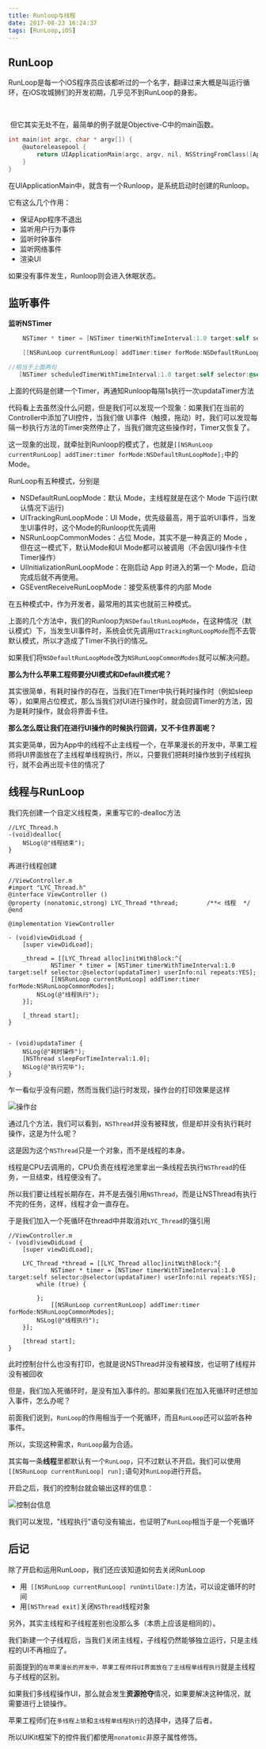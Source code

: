 ```yaml
---
title: Runloop与线程
date: 2017-08-23 16:24:37
tags: [RunLoop,iOS] 
---
```


## RunLoop

​	RunLoop是每一个iOS程序员应该都听过的一个名字，翻译过来大概是叫运行循环，在iOS攻城狮们的开发初期，几乎见不到RunLoop的身影。

​		<!-- more -->

​	但它其实无处不在，最简单的例子就是Objective-C中的main函数。

```objective-c
int main(int argc, char * argv[]) {
    @autoreleasepool {
        return UIApplicationMain(argc, argv, nil, NSStringFromClass([AppDelegate class]));
    }
}
```

在UIApplicationMain中，就含有一个Runloop，是系统启动时创建的Runloop。

它有这么几个作用：

* 保证App程序不退出
* 监听用户行为事件
* 监听时钟事件
* 监听网络事件
* 渲染UI

如果没有事件发生，Runloop则会进入休眠状态。

## 监听事件

**监听NSTimer**

```objective-c
    NSTimer * timer = [NSTimer timerWithTimeInterval:1.0 target:self selector:@selector(updataTimer) userInfo:nil repeats:YES];

    [[NSRunLoop currentRunLoop] addTimer:timer forMode:NSDefaultRunLoopMode];

//相当于上面两句
   [NSTimer scheduledTimerWithTimeInterval:1.0 target:self selector:@selector(updataTimer) userInfo:nil repeats:YES];
```

上面的代码是创建一个Timer，再通知Runloop每隔1s执行一次updataTimer方法

代码看上去虽然没什么问题，但是我们可以发现一个现象：如果我们在当前的Controller中添加了UI控件，当我们做 UI事件（触摸，拖动）时，我们可以发现每隔一秒执行方法的Timer突然停止了，当我们做完这些操作时，Timer又恢复了。

这一现象的出现，就牵扯到Runloop的模式了，也就是`[[NSRunLoop currentRunLoop] addTimer:timer forMode:NSDefaultRunLoopMode];`中的Mode。



RunLoop有五种模式，分别是

* NSDefaultRunLoopMode：默认 Mode，主线程就是在这个 Mode 下运行(默认情况下运行)
* UITrackingRunLoopMode：UI Mode，优先级最高，用于监听UI事件，当发生UI事件时，这个Mode的Runloop优先调用
* NSRunLoopCommonModes：占位 Mode，其实不是一种真正的 Mode ，但在这一模式下，默认Mode和UI Mode都可以被调用（不会因UI操作卡住Timer操作）
* UIInitializationRunLoopMode：在刚启动 App 时进入的第一个 Mode，启动完成后就不再使用。
* GSEventReceiveRunLoopMode：接受系统事件的内部 Mode

在五种模式中，作为开发者，最常用的其实也就前三种模式。

上面的几个方法中，我们的Runloop为`NSDefaultRunLoopMode`，在这种情况（默认模式）下，当发生UI事件时，系统会优先调用`UITrackingRunLoopMode`而不去管默认模式，所以才造成了Timer不执行的情况。

如果我们将`NSDefaultRunLoopMode`改为`NSRunLoopCommonModes`就可以解决问题。

**那么为什么苹果工程师要分UI模式和Default模式呢？**

其实很简单，有耗时操作的存在，当我们在Timer中执行耗时操作时（例如sleep等），如果用占位模式，那么当我们对UI进行操作时，就会回调Timer的方法，因为是耗时操作，就会将界面卡住。

**那么怎么既让我们在进行UI操作的时候执行回调，又不卡住界面呢？**

其实更简单，因为App中的线程不止主线程一个，在苹果漫长的开发中，苹果工程师将UI界面放在了主线程单线程执行，所以，只要我们把耗时操作放到子线程执行，就不会再出现卡住的情况了



## 线程与RunLoop

我们先创建一个自定义线程类，来重写它的-dealloc方法

```objc
//LYC_Thread.h
-(void)dealloc{
    NSLog(@"线程结束");
}
```

再进行线程创建

```objc
//ViewController.m
#import "LYC_Thread.h"
@interface ViewController ()
@property (nonatomic,strong) LYC_Thread *thread;        /**< 线程  */
@end

@implementation ViewController

- (void)viewDidLoad {
    [super viewDidLoad];
    
    _thread = [[LYC_Thread alloc]initWithBlock:^{
            NSTimer * timer = [NSTimer timerWithTimeInterval:1.0 target:self selector:@selector(updataTimer) userInfo:nil repeats:YES];
            [[NSRunLoop currentRunLoop] addTimer:timer forMode:NSRunLoopCommonModes];
        NSLog(@"线程执行");
    }];
    
    [_thread start];
}


- (void)updataTimer {
    NSLog(@"耗时操作");
    [NSThread sleepForTimeInterval:1.0];
    NSLog(@"执行完毕");
}
```

乍一看似乎没有问题，然而当我们运行时发现，操作台的打印效果是这样

![操作台](/img/Thread.png)

通过几个方法，我们可以看到，`NSThread`并没有被释放，但是却并没有执行耗时操作，这是为什么呢？

这是因为这个`NSThread`只是一个对象，而不是线程的本身。

线程是CPU去调用的，CPU负责在线程池里拿出一条线程去执行`NSThread`的任务，一旦结束，线程便没有了。

所以我们要让线程长期存在，并不是去强引用`NSThread`，而是让NSThread有执行不完的任务，这样，线程才会一直存在。

于是我们加入一个死循环在thread中并取消对`LYC_Thread`的强引用

```objc
//ViewController.m
- (void)viewDidLoad {
    [super viewDidLoad];
        
    LYC_Thread *thread = [[LYC_Thread alloc]initWithBlock:^{
            NSTimer * timer = [NSTimer timerWithTimeInterval:1.0 target:self selector:@selector(updataTimer) userInfo:nil repeats:YES];
        while (true) {
            
        };
            [[NSRunLoop currentRunLoop] addTimer:timer forMode:NSRunLoopCommonModes];
        NSLog(@"线程执行");
    }];
    
    [thread start];
}
```

此时控制台什么也没有打印，也就是说NSThread并没有被释放，也证明了线程并没有被回收



但是，我们加入死循环时，是没有加入事件的。那如果我们在加入死循环时还想加入事件，怎么办呢？

前面我们说到，`RunLoop`的作用相当于一个死循环，而且`RunLoop`还可以监听各种事件。

所以，实现这种需求，`RunLoop`最为合适。



其实每一条**线程**里都默认有一个`RunLoop`，只不过默认不开启。我们可以使用`        [[NSRunLoop currentRunLoop] run];`语句对`RunLoop`进行开启。

开启之后，我们的控制台就会输出这样的信息：

![控制台信息](/img/控制台.png)

我们可以发现，"线程执行"语句没有输出，也证明了`RunLoop`相当于是一个死循环

## 后记

除了开启和运用RunLoop，我们还应该知道如何去关闭RunLoop

* 用` [[NSRunLoop currentRunLoop] runUntilDate:]`方法，可以设定循环的时间
* 用`[NSThread exit]`关闭`NSThread`线程对象





另外，其实主线程和子线程差别也没那么多（本质上应该是相同的）。

我们新建一个子线程后，当我们关闭主线程，子线程仍然能够独立运行，只是主线程的UI不再相应了。





前面提到的``在苹果漫长的开发中，苹果工程师将UI界面放在了主线程单线程执行``就是主线程与子线程的区别。

如果我们多线程操作UI，那么就会发生**资源抢夺**情况，如果要解决这种情况，就需要进行上锁操作。

苹果工程师们在`多线程上锁`和`主线程单线程执行`的选择中，选择了后者。

所以UIKit框架下的控件我们都使用`nonatomic`非原子属性修饰。